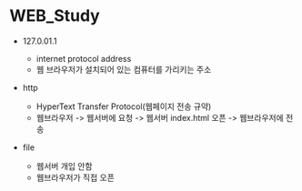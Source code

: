 # WEB_Study

+ 127.0.01.1
  + internet protocol address
  + 웹 브라우저가 설치되어 있는 컴퓨터를 가리키는 주소

+ http
  + HyperText Transfer Protocol(웹페이지 전송 규약)
  + 웹브라우저 -> 웹서버에 요청 -> 웹서버 index.html 오픈 -> 웹브라우저에 전송

+ file
  + 웹서버 개입 안함
  + 웹브라우저가 직접 오픈
